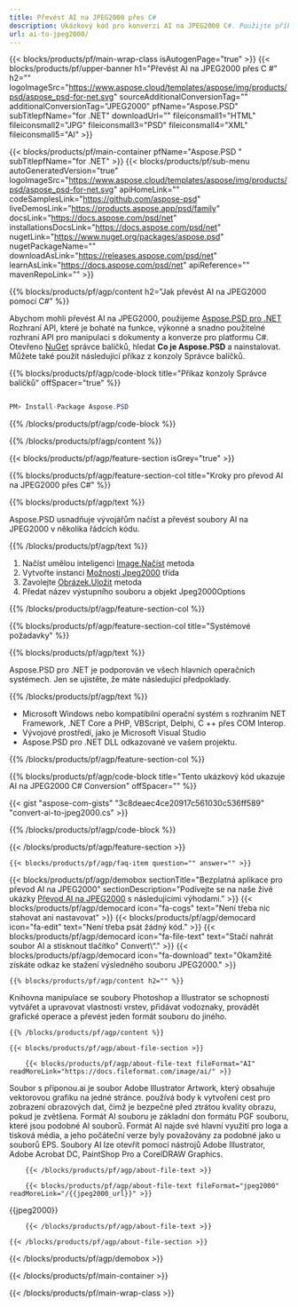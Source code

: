 ```yaml
---
title: Převést AI na JPEG2000 přes C#
description: Ukázkový kód pro konverzi AI na JPEG2000 C#. Použijte příklad kódu API pro dávkové soubory AI na konverzi JPEG2000 v rámci VB.NET, ASP.NET nebo jakékoli aplikace založené na .NET.
url: ai-to-jpeg2000/
---
```


{{< blocks/products/pf/main-wrap-class isAutogenPage="true" >}}
{{< blocks/products/pf/upper-banner h1="Převést AI na JPEG2000 přes C #" h2="" logoImageSrc="https://www.aspose.cloud/templates/aspose/img/products/psd/aspose_psd-for-net.svg" sourceAdditionalConversionTag="" additionalConversionTag="JPEG2000" pfName="Aspose.PSD" subTitlepfName="for .NET" downloadUrl="" fileiconsmall1="HTML" fileiconsmall2="JPG" fileiconsmall3="PSD" fileiconsmall4="XML" fileiconsmall5="AI" >}}

{{< blocks/products/pf/main-container pfName="Aspose.PSD " subTitlepfName="for .NET" >}}
{{< blocks/products/pf/sub-menu autoGeneratedVersion="true" logoImageSrc="https://www.aspose.cloud/templates/aspose/img/products/psd/aspose_psd-for-net.svg" apiHomeLink="" codeSamplesLink="https://github.com/aspose-psd" liveDemosLink="https://products.aspose.app/psd/family" docsLink="https://docs.aspose.com/psd/net" installationsDocsLink="https://docs.aspose.com/psd/net" nugetLink="https://www.nuget.org/packages/aspose.psd" nugetPackageName="" downloadAsLink="https://releases.aspose.com/psd/net" learnAsLink="https://docs.aspose.com/psd/net" apiReference="" mavenRepoLink="" >}}

{{% blocks/products/pf/agp/content h2="Jak převést AI na JPEG2000 pomocí C#" %}}

Abychom mohli převést AI na JPEG2000, použijeme <a href="/psd/{{< lang-code >}}net">Aspose.PSD pro .NET</a> Rozhraní API, které je bohaté na funkce, výkonné a snadno použitelné rozhraní API pro manipulaci s dokumenty a konverze pro platformu C#. Otevřeno <a href="https://www.nuget.org/packages/aspose.psd">NuGet</a> správce balíčků, hledat <b>Co je Aspose.PSD</b> a nainstalovat. Můžete také použít následující příkaz z konzoly Správce balíčků.

{{% blocks/products/pf/agp/code-block title="Příkaz konzoly Správce balíčků" offSpacer="true" %}}

```cs

PM> Install-Package Aspose.PSD

```

{{% /blocks/products/pf/agp/code-block %}}

{{% /blocks/products/pf/agp/content %}}

{{< blocks/products/pf/agp/feature-section isGrey="true" >}}

{{% blocks/products/pf/agp/feature-section-col title="Kroky pro převod AI na JPEG2000 přes C#" %}}

{{% blocks/products/pf/agp/text %}}

 Aspose.PSD usnadňuje vývojářům načíst a převést soubory AI na JPEG2000 v několika řádcích kódu.

{{% /blocks/products/pf/agp/text %}}

1. Načíst umělou inteligenci [Image.Načíst](https://apireference.aspose.com/psd/net/aspose.psd/image/methods/load/index) metoda
1. Vytvořte instanci [Možnosti Jpeg2000](https://reference.aspose.com/psd/net/aspose.psd.imageoptions/jpeg2000options/) třída
1. Zavolejte [Obrázek.Uložit](https://apireference.aspose.com/psd/net/aspose.psd/image/methods/save/index) metoda
1. Předat název výstupního souboru a objekt Jpeg2000Options

{{% /blocks/products/pf/agp/feature-section-col %}}

{{% blocks/products/pf/agp/feature-section-col title="Systémové požadavky" %}}

{{% blocks/products/pf/agp/text %}}

 Aspose.PSD pro .NET je podporován ve všech hlavních operačních systémech. Jen se ujistěte, že máte následující předpoklady.

{{% /blocks/products/pf/agp/text %}}

- Microsoft Windows nebo kompatibilní operační systém s rozhraním NET Framework, .NET Core a PHP, VBScript, Delphi, C ++ přes COM Interop.
- Vývojové prostředí, jako je Microsoft Visual Studio
- Aspose.PSD pro .NET DLL odkazované ve vašem projektu.

{{% /blocks/products/pf/agp/feature-section-col %}}

{{% blocks/products/pf/agp/code-block title="Tento ukázkový kód ukazuje AI na JPEG2000 C# Conversion" offSpacer="" %}}

{{< gist "aspose-com-gists" "3c8deaec4ce20917c561030c536ff589" "convert-ai-to-jpeg2000.cs" >}}

{{% /blocks/products/pf/agp/code-block %}}

{{< /blocks/products/pf/agp/feature-section >}}

    {{< blocks/products/pf/agp/faq-item question="" answer="" >}}
 

<!-- aboutfile Starts -->

{{< blocks/products/pf/agp/demobox sectionTitle="Bezplatná aplikace pro převod AI na JPEG2000" sectionDescription="Podívejte se na naše živé ukázky [Převod AI na JPEG2000](https://products.aspose.app/psd/conversion/ai-to-jpeg2000) s následujícími výhodami." >}}
        {{< blocks/products/pf/agp/democard icon="fa-cogs" text="Není třeba nic stahovat ani nastavovat" >}}
        {{< blocks/products/pf/agp/democard icon="fa-edit" text="Není třeba psát žádný kód." >}}
        {{< blocks/products/pf/agp/democard icon="fa-file-text" text="Stačí nahrát soubor AI a stisknout tlačítko\" Convert\“." >}}
        {{< blocks/products/pf/agp/democard icon="fa-download" text="Okamžitě získáte odkaz ke stažení výsledného souboru JPEG2000." >}}

    {{% blocks/products/pf/agp/content h2="" %}}

Knihovna manipulace se soubory Photoshop a Illustrator se schopností vytvářet a upravovat vlastnosti vrstev, přidávat vodoznaky, provádět grafické operace a převést jeden formát souboru do jiného.



    {{% /blocks/products/pf/agp/content %}}

    {{< blocks/products/pf/agp/about-file-section >}}

        {{< blocks/products/pf/agp/about-file-text fileFormat="AI" readMoreLink="https://docs.fileformat.com/image/ai/" >}}
Soubor s příponou.ai je soubor Adobe Illustrator Artwork, který obsahuje vektorovou grafiku na jedné stránce. používá body k vytvoření cest pro zobrazení obrazových dat, čímž je bezpečné před ztrátou kvality obrazu, pokud je zvětšena. Formát AI souboru je základní don formátu PGF souboru, které jsou podobné AI souborů. Formát AI najde své hlavní využití pro loga a tisková média, a jeho počáteční verze byly považovány za podobné jako u souborů EPS. Soubory AI lze otevřít pomocí nástrojů Adobe Illustrator, Adobe Acrobat DC, PaintShop Pro a CorelDRAW Graphics.

        {{< /blocks/products/pf/agp/about-file-text >}}

        {{< blocks/products/pf/agp/about-file-text fileFormat="jpeg2000" readMoreLink="/{{jpeg2000_url}}" >}}
{{jpeg2000}}

        {{< /blocks/products/pf/agp/about-file-text >}}

    {{< /blocks/products/pf/agp/about-file-section >}}

{{< /blocks/products/pf/agp/demobox >}}

<!-- aboutfile Ends -->



{{< /blocks/products/pf/main-container >}}
    
{{< /blocks/products/pf/main-wrap-class >}}
